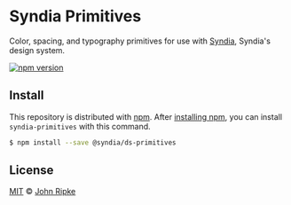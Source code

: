 # Syndia Primitives

Color, spacing, and typography primitives for use with [Syndia][syndia], Syndia's design system.

[![npm version](https://img.shields.io/npm/v/syndia-primitives.svg)](https://www.npmjs.org/package/syndia-primitives)

## Install

This repository is distributed with [npm][npm]. After [installing npm][install-npm], you can install `syndia-primitives` with this command.

```sh
$ npm install --save @syndia/ds-primitives
```

## License

[MIT](./LICENSE) &copy; [John Ripke](https://johnripke.com/)

[syndia]: https://github.com/syndia/design-system
[syndia-primitives]: https://github.com/syndia/syndia-primitives/tree/master/modules/syndia-primitives
[npm]: https://www.npmjs.com/
[install-npm]: https://docs.npmjs.com/getting-started/installing-node